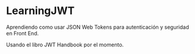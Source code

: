 # LearningJWT

Aprendiendo como usar JSON Web Tokens para autenticación y seguridad en Front End.

Usando el libro JWT Handbook por el momento.
